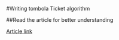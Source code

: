 #Writing tombola Ticket algorithm

##Read the article for better understanding

<a href="https://shreyvijayvargiya26.medium.com/i-create-my-own-tombola-ticket-aea085887de4">Article link</a>